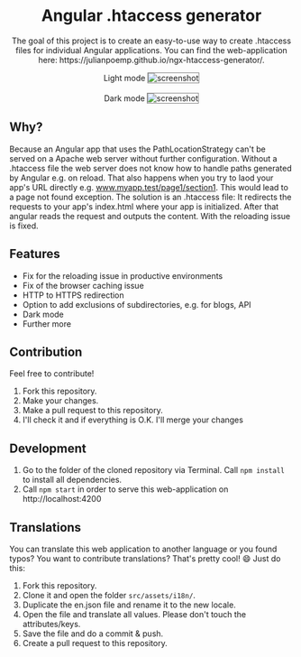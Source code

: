 
<div align="center">
  <h1> Angular .htaccess generator</h1>
  <p>
    The goal of this project is to create an easy-to-use way to create .htaccess files for individual Angular applications. You can find the web-application here: https://julianpoemp.github.io/ngx-htaccess-generator/.
  </p>
</div>

<p align="center">
  Light mode
<img border="1" src="https://raw.githubusercontent.com/julianpoemp/ngx-htaccess-generator/master/screenshots/screenshot_light.png" alt="screenshot" style="border:1px solid gray;"/>
<br/><br/>
  Dark mode
<img border="1" src="https://raw.githubusercontent.com/julianpoemp/ngx-htaccess-generator/master/screenshots/screenshot_dark.png" alt="screenshot" style="border:1px solid gray;"/>
</p>


## Why?

Because an Angular app that uses the PathLocationStrategy can't be served on a Apache web server without further configuration. Without a .htaccess file the web server does not know how to handle paths generated by Angular e.g. on reload. That also happens when you try to laod your app's URL directly e.g. www.myapp.test/page1/section1. This would lead to a page not found exception.
The solution is an .htaccess file: It redirects the requests to your app's index.html where your app is initialized. After that angular reads the request and outputs the content. With the reloading issue is fixed.

## Features

- Fix for the reloading issue in productive environments
- Fix of the browser caching issue
- HTTP to HTTPS redirection
- Option to add exclusions of subdirectories, e.g. for blogs, API
- Dark mode
- Further more

## Contribution
Feel free to contribute!

1. Fork this repository.
2. Make your changes.
3. Make a pull request to this repository.
4. I'll check it and if everything is O.K. I'll merge your changes

## Development

1. Go to the folder of the cloned repository via Terminal. Call `npm install` to install all dependencies.
2. Call `npm start` in order to serve this web-application on http://localhost:4200

## Translations
You can translate this web application to another language or you found typos? You want to contribute translations? That's pretty cool! :smile: Just do this:

1. Fork this repository.
2. Clone it and open the folder `src/assets/i18n/`.
3. Duplicate the en.json file and rename it to the new locale.
4. Open the file and translate all values. Please don't touch the attributes/keys.
5. Save the file and do a commit & push.
6. Create a pull request to this repository.
